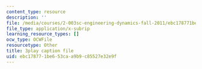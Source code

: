 ```yaml
---
content_type: resource
description: ''
file: /media/courses/2-003sc-engineering-dynamics-fall-2011/ebc178771be653caa9b9c85527e32e9f_p9DHjoLS3GA.vtt
file_type: application/x-subrip
learning_resource_types: []
ocw_type: OCWFile
resourcetype: Other
title: 3play caption file
uid: ebc17877-1be6-53ca-a9b9-c85527e32e9f
---
```


